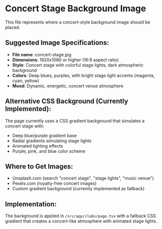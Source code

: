 # Concert Stage Background Image

This file represents where a concert-style background image should be placed.

## Suggested Image Specifications:
- **File name**: concert-stage.jpg
- **Dimensions**: 1920x1080 or higher (16:9 aspect ratio)
- **Style**: Concert stage with colorful stage lights, dark atmospheric background
- **Colors**: Deep blues, purples, with bright stage light accents (magenta, cyan, yellow)
- **Mood**: Dynamic, energetic, concert venue atmosphere

## Alternative CSS Background (Currently Implemented):
The page currently uses a CSS gradient background that simulates a concert stage with:
- Deep blue/purple gradient base
- Radial gradients simulating stage lights
- Animated lighting effects
- Purple, pink, and blue color scheme

## Where to Get Images:
- Unsplash.com (search "concert stage", "stage lights", "music venue")
- Pexels.com (royalty-free concert images)
- Custom gradient background (currently implemented as fallback)

## Implementation:
The background is applied in `/src/app/clubs/page.tsx` with a fallback CSS gradient that creates a concert-like atmosphere with animated stage lights.
